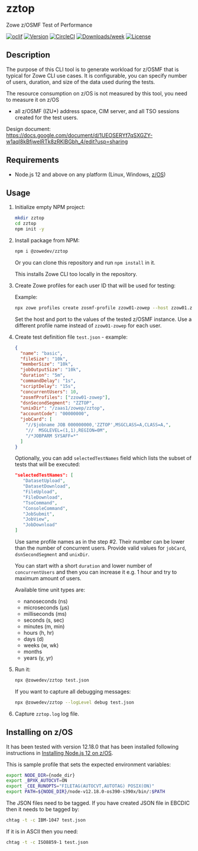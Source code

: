 # zztop

Zowe z/OSMF Test of Performance

[![oclif](https://img.shields.io/badge/cli-oclif-brightgreen.svg)](https://oclif.io)
[![Version](https://img.shields.io/npm/v/@zowedev/zztop.svg)](https://npmjs.org/package/@zowedev/zztop)
[![CircleCI](https://circleci.com/gh/plavjanik/zowe-zosmf-perftest-driver/tree/master.svg?style=shield)](https://circleci.com/gh/plavjanik/zowe-zosmf-perftest-driver/tree/master)
[![Downloads/week](https://img.shields.io/npm/dw/zztop.svg)](https://npmjs.org/package/zztop)
[![License](https://img.shields.io/npm/l/zztop.svg)](https://github.com/plavjanik/zowe-zosmf-perftest-driver/blob/master/package.json)

## Description

The purpose of this CLI tool is to generate workload for z/OSMF that is typical for Zowe CLI use cases.
It is configurable, you can specify number of users, duration, and size of the data used during the tests.

The resource consumption on z/OS is not measured by this tool, you need to measure it on z/OS

- all z/OSMF (IZU\*) address space, CIM server, and all TSO sessions created for the test users.

Design document: <https://docs.google.com/document/d/1UEOSERYf7qSXGZY-w1aqI8kBfjweIRTk8zRKlBGbh_4/edit?usp=sharing>

## Requirements

- Node.js 12 and above on any platform (Linux, Windows, [z/OS](https://docs.zowe.org/stable/user-guide/install-nodejs-zos.html))

## Usage

1. Initialize empty NPM project:

   ```bash
   mkdir zztop
   cd zztop
   npm init -y
   ```

2. Install package from NPM:

   ```bash
   npm i @zowedev/zztop
   ```

   Or you can clone this repository and run `npm install` in it.

   This installs Zowe CLI too locally in the repository.

3. Create Zowe profiles for each user ID that will be used for testing:

   Example:

   ```bash
   npx zowe profiles create zosmf-profile zzow01-zowep --host zzow01.zowe.marist.cloud --port 10443 --user userid --pass "passwd" --reject-unauthorized false --overwrite
   ```

   Set the host and port to the values of the tested z/OSMF instance. Use a different profile name instead of `zzow01-zowep` for each user.

4. Create test definition file `test.json` - example:

   ```json
   {
     "name": "basic",
     "fileSize": "10k",
     "memberSize": "10k",
     "jobOutputSize": "10k",
     "duration": "5m",
     "commandDelay": "1s",
     "scriptDelay": "15s",
     "concurrentUsers": 10,
     "zosmfProfiles": ["zzow01-zowep"],
     "dsnSecondSegment": "ZZTOP",
     "unixDir": "/zaas1/zowep/zztop",
     "accountCode": "00000000",
     "jobCard": [
       "//$jobname JOB 000000000,'ZZTOP',MSGCLASS=A,CLASS=A,",
       "//  MSGLEVEL=(1,1),REGION=0M",
       "/*JOBPARM SYSAFF=*"
     ]
   }
   ```

   Optionally, you can add `selectedTestNames` field which lists the subset of tests that will be executed:

   ```json
   "selectedTestNames": [
      "DatasetUpload",
      "DatasetDownload",
      "FileUpload",
      "FileDownload",
      "TsoCommand",
      "ConsoleCommand",
      "JobSubmit",
      "JobView",
      "JobDownload"
   ]
   ```

   Use same profile names as in the step #2. Their number can be lower than the number of concurrent users.
   Provide valid values for `jobCard`, `dsnSecondSegment` and `unixDir`.

   You can start with a short `duration` and lower number of `concurrentUsers` and then you can increase it e.g. 1 hour
   and try to maximum amount of users.

   Available time unit types are:

   - nanoseconds (ns)
   - microseconds (μs)
   - milliseconds (ms)
   - seconds (s, sec)
   - minutes (m, min)
   - hours (h, hr)
   - days (d)
   - weeks (w, wk)
   - months
   - years (y, yr)

5. Run it:

   ```bash
   npx @zowedev/zztop test.json
   ```

   If you want to capture all debugging messages:

   ```bash
   npx @zowedev/zztop --logLevel debug test.json
   ```

6. Capture `zztop.log` log file.

## Installing on z/OS

It has been tested with version 12.18.0 that has been installed following instructions in [Installing Node.js 12 on z/OS](https://levelup.gitconnected.com/installing-node-js-12-on-z-os-e5bf419826e6).

This is sample profile that sets the expected environment variables:

```sh
export NODE_DIR={node_dir}
export _BPXK_AUTOCVT=ON
export _CEE_RUNOPTS="FILETAG(AUTOCVT,AUTOTAG) POSIX(ON)"
export PATH=${NODE_DIR}/node-v12.18.0-os390-s390x/bin/:$PATH
```

The JSON files need to be tagged. If you have created JSON file in EBCDIC then it needs to be tagged by:

```sh
chtag -t -c IBM-1047 test.json
```

If it is in ASCII then you need:

```sh
chtag -t -c ISO8859-1 test.json
```
